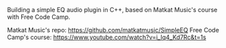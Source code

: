 Building a simple EQ audio plugin in C++, based on Matkat Music's course with Free Code Camp.

Matkat Music's repo: https://github.com/matkatmusic/SimpleEQ
Free Code Camp's course: https://www.youtube.com/watch?v=i_Iq4_Kd7Rc&t=1s

